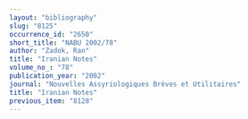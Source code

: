 ```yaml
---
layout: "bibliography"
slug: "8125"
occurrence_id: "2650"
short_title: "NABU 2002/78"
author: "Zadok, Ran"
title: "Iranian Notes"
volume_no_: "78"
publication_year: "2002"
journal: "Nouvelles Assyriologiques Brèves et Utilitaires"
title: "Iranian Notes"
previous_item: "8128"
---
```

